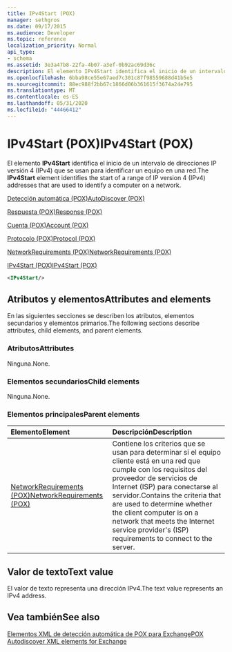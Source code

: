 ```yaml
---
title: IPv4Start (POX)
manager: sethgros
ms.date: 09/17/2015
ms.audience: Developer
ms.topic: reference
localization_priority: Normal
api_type:
- schema
ms.assetid: 3e3a47b8-22fa-4b07-a3ef-0b92ac69d36c
description: El elemento IPv4Start identifica el inicio de un intervalo de direcciones IP versión 4 (IPv4) que se usan para identificar un equipo en una red.
ms.openlocfilehash: 6bba98ce55e67aed7c301c87f98559688d41b5e5
ms.sourcegitcommit: 88ec988f2bb67c1866d06b361615f3674a24e795
ms.translationtype: MT
ms.contentlocale: es-ES
ms.lasthandoff: 05/31/2020
ms.locfileid: "44466412"
---
```

# <a name="ipv4start-pox"></a><span data-ttu-id="e7c19-103">IPv4Start (POX)</span><span class="sxs-lookup"><span data-stu-id="e7c19-103">IPv4Start (POX)</span></span>

<span data-ttu-id="e7c19-104">El elemento **IPv4Start** identifica el inicio de un intervalo de direcciones IP versión 4 (IPv4) que se usan para identificar un equipo en una red.</span><span class="sxs-lookup"><span data-stu-id="e7c19-104">The **IPv4Start** element identifies the start of a range of IP version 4 (IPv4) addresses that are used to identify a computer on a network.</span></span> 
  
[<span data-ttu-id="e7c19-105">Detección automática (POX)</span><span class="sxs-lookup"><span data-stu-id="e7c19-105">AutoDiscover (POX)</span></span>](autodiscover-pox.md)
  
[<span data-ttu-id="e7c19-106">Respuesta (POX)</span><span class="sxs-lookup"><span data-stu-id="e7c19-106">Response (POX)</span></span>](response-pox.md)
  
[<span data-ttu-id="e7c19-107">Cuenta (POX)</span><span class="sxs-lookup"><span data-stu-id="e7c19-107">Account (POX)</span></span>](account-pox.md)
  
[<span data-ttu-id="e7c19-108">Protocolo (POX)</span><span class="sxs-lookup"><span data-stu-id="e7c19-108">Protocol (POX)</span></span>](protocol-pox.md)
  
[<span data-ttu-id="e7c19-109">NetworkRequirements (POX)</span><span class="sxs-lookup"><span data-stu-id="e7c19-109">NetworkRequirements (POX)</span></span>](networkrequirements-pox.md)
  
[<span data-ttu-id="e7c19-110">IPv4Start (POX)</span><span class="sxs-lookup"><span data-stu-id="e7c19-110">IPv4Start (POX)</span></span>](ipv4start-pox.md)
  
```xml
<IPv4Start/>
```

## <a name="attributes-and-elements"></a><span data-ttu-id="e7c19-111">Atributos y elementos</span><span class="sxs-lookup"><span data-stu-id="e7c19-111">Attributes and elements</span></span>

<span data-ttu-id="e7c19-112">En las siguientes secciones se describen los atributos, elementos secundarios y elementos primarios.</span><span class="sxs-lookup"><span data-stu-id="e7c19-112">The following sections describe attributes, child elements, and parent elements.</span></span>
  
### <a name="attributes"></a><span data-ttu-id="e7c19-113">Atributos</span><span class="sxs-lookup"><span data-stu-id="e7c19-113">Attributes</span></span>

<span data-ttu-id="e7c19-114">Ninguna.</span><span class="sxs-lookup"><span data-stu-id="e7c19-114">None.</span></span>
  
### <a name="child-elements"></a><span data-ttu-id="e7c19-115">Elementos secundarios</span><span class="sxs-lookup"><span data-stu-id="e7c19-115">Child elements</span></span>

<span data-ttu-id="e7c19-116">Ninguna.</span><span class="sxs-lookup"><span data-stu-id="e7c19-116">None.</span></span>
  
### <a name="parent-elements"></a><span data-ttu-id="e7c19-117">Elementos principales</span><span class="sxs-lookup"><span data-stu-id="e7c19-117">Parent elements</span></span>

|<span data-ttu-id="e7c19-118">**Elemento**</span><span class="sxs-lookup"><span data-stu-id="e7c19-118">**Element**</span></span>|<span data-ttu-id="e7c19-119">**Descripción**</span><span class="sxs-lookup"><span data-stu-id="e7c19-119">**Description**</span></span>|
|:-----|:-----|
|[<span data-ttu-id="e7c19-120">NetworkRequirements (POX)</span><span class="sxs-lookup"><span data-stu-id="e7c19-120">NetworkRequirements (POX)</span></span>](networkrequirements-pox.md) <br/> |<span data-ttu-id="e7c19-121">Contiene los criterios que se usan para determinar si el equipo cliente está en una red que cumple con los requisitos del proveedor de servicios de Internet (ISP) para conectarse al servidor.</span><span class="sxs-lookup"><span data-stu-id="e7c19-121">Contains the criteria that are used to determine whether the client computer is on a network that meets the Internet service provider's (ISP) requirements to connect to the server.</span></span>  <br/> |
   
## <a name="text-value"></a><span data-ttu-id="e7c19-122">Valor de texto</span><span class="sxs-lookup"><span data-stu-id="e7c19-122">Text value</span></span>

<span data-ttu-id="e7c19-123">El valor de texto representa una dirección IPv4.</span><span class="sxs-lookup"><span data-stu-id="e7c19-123">The text value represents an IPv4 address.</span></span>
  
## <a name="see-also"></a><span data-ttu-id="e7c19-124">Vea también</span><span class="sxs-lookup"><span data-stu-id="e7c19-124">See also</span></span>



[<span data-ttu-id="e7c19-125">Elementos XML de detección automática de POX para Exchange</span><span class="sxs-lookup"><span data-stu-id="e7c19-125">POX Autodiscover XML elements for Exchange</span></span>](pox-autodiscover-xml-elements-for-exchange.md)

